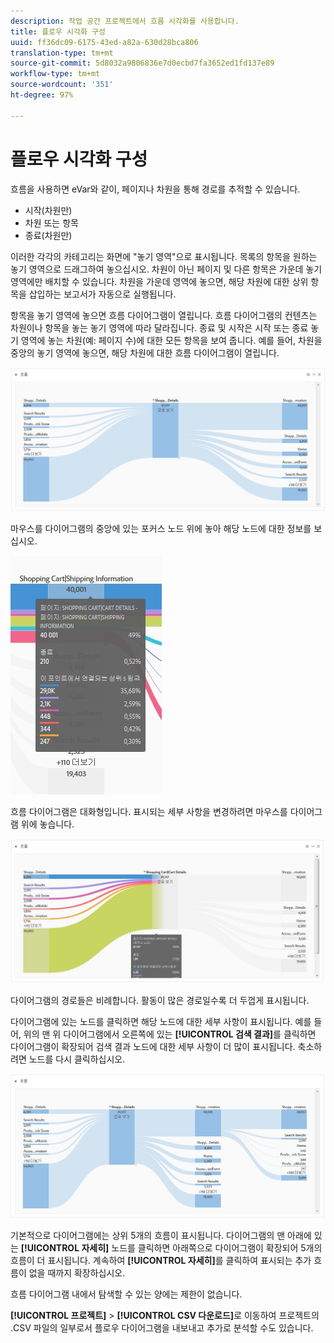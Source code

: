 ```yaml
---
description: 작업 공간 프로젝트에서 흐름 시각화를 사용합니다.
title: 플로우 시각화 구성
uuid: ff36dc09-6175-43ed-a82a-630d28bca806
translation-type: tm+mt
source-git-commit: 5d8032a9806836e7d0ecbd7fa3652ed1fd137e89
workflow-type: tm+mt
source-wordcount: '351'
ht-degree: 97%

---
```



# 플로우 시각화 구성

흐름을 사용하면 eVar와 같이, 페이지나 차원을 통해 경로를 추적할 수 있습니다. 

* 시작(차원만)
* 차원 또는 항목
* 종료(차원만)

이러한 각각의 카테고리는 화면에 &quot;놓기 영역&quot;으로 표시됩니다. 목록의 항목을 원하는 놓기 영역으로 드래그하여 놓으십시오. 차원이 아닌 페이지 및 다른 항목은 가운데 놓기 영역에만 배치할 수 있습니다. 차원을 가운데 영역에 놓으면, 해당 차원에 대한 상위 항목을 삽입하는 보고서가 자동으로 실행됩니다. 

항목을 놓기 영역에 놓으면 흐름 다이어그램이 열립니다. 흐름 다이어그램의 컨텐츠는 차원이나 항목을 놓는 놓기 영역에 따라 달라집니다. 종료 및 시작은 시작 또는 종료 놓기 영역에 놓는 차원(예: 페이지 수)에 대한 모든 항목을 보여 줍니다. 예를 들어, 차원을 중앙의 놓기 영역에 놓으면, 해당 차원에 대한 흐름 다이어그램이 열립니다. 

![](assets/flow.jpg)

마우스를 다이어그램의 중앙에 있는 포커스 노드 위에 놓아 해당 노드에 대한 정보를 보십시오. 

![](assets/flow4.jpg)

흐름 다이어그램은 대화형입니다. 표시되는 세부 사항을 변경하려면 마우스를 다이어그램 위에 놓습니다. 

![](assets/flow2.jpg)

다이어그램의 경로들은 비례합니다. 활동이 많은 경로일수록 더 두껍게 표시됩니다. 

다이어그램에 있는 노드를 클릭하면 해당 노드에 대한 세부 사항이 표시됩니다. 예를 들어, 위의 맨 위 다이어그램에서 오른쪽에 있는 **[!UICONTROL 검색 결과]**&#x200B;를 클릭하면 다이어그램이 확장되어 검색 결과 노드에 대한 세부 사항이 더 많이 표시됩니다. 축소하려면 노드를 다시 클릭하십시오. 

![](assets/flow3.jpg)

기본적으로 다이어그램에는 상위 5개의 흐름이 표시됩니다. 다이어그램의 맨 아래에 있는 **[!UICONTROL 자세히]** 노드를 클릭하면 아래쪽으로 다이어그램이 확장되어 5개의 흐름이 더 표시됩니다. 계속하여 **[!UICONTROL 자세히]**&#x200B;를 클릭하여 표시되는 추가 흐름이 없을 때까지 확장하십시오. 

흐름 다이어그램 내에서 탐색할 수 있는 양에는 제한이 없습니다.

**[!UICONTROL 프로젝트]** > **[!UICONTROL CSV 다운로드]**&#x200B;로 이동하여 프로젝트의 .CSV 파일의 일부로서 플로우 다이어그램을 내보내고 추가로 분석할 수도 있습니다.
